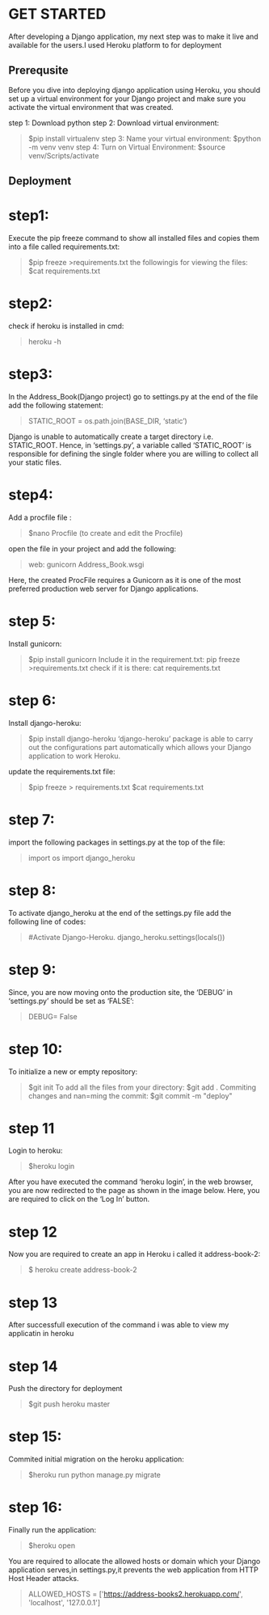 # GET STARTED #
After developing a Django application, my next step was to make it live and available for the users.I used Heroku platform to for deployment

## Prerequsite
Before you dive into deploying django application using Heroku, you should set up a virtual environment for your Django project and make sure you activate the virtual environment that was created.

step 1:
Download python
step 2:
Download virtual environment:
>$pip install virtualenv
step 3:
Name your virtual environment:
>$python -m venv venv
step 4:
Turn on Virtual Environment:
>$source venv/Scripts/activate

## Deployment
# step1:
Execute the pip freeze command to show all installed files and copies them into a file called requirements.txt:
>$pip freeze >requirements.txt
the followingis for viewing the files:
>$cat requirements.txt

# step2:
check if heroku is installed in cmd:
>heroku -h

# step3:
In the Address_Book(Django project) go to settings.py at the end of the file add the following statement:

>STATIC_ROOT = os.path.join(BASE_DIR, ‘static’)

Django is unable to automatically create a target directory i.e. STATIC_ROOT. Hence, in ‘settings.py’, a variable called ‘STATIC_ROOT’ is responsible for defining the single folder where you are willing to collect all your static files.

# step4:
Add a procfile file :
>$nano Procfile (to create and edit the Procfile)

open the file in your project and add the following:
>web: gunicorn Address_Book.wsgi

Here, the created ProcFile requires a Gunicorn as it is one of the most preferred production web server for Django applications.

# step 5:
Install gunicorn:
>$pip install gunicorn 
Include it in the requirement.txt:
>pip freeze >requirements.txt
check if it is there:
>cat requirements.txt

# step 6:
Install django-heroku:
>$pip install django-heroku
‘django-heroku’ package is able to carry out the configurations part automatically which allows your Django application to work Heroku.

update the requirements.txt file:
>$pip freeze > requirements.txt
>$cat requirements.txt

# step 7:
import the following packages in settings.py at the top of the file:
>import os
>import django_heroku

# step 8:
To activate django_heroku at the end of the settings.py file add the following line of codes:
>#Activate Django-Heroku.
>django_heroku.settings(locals())

# step 9:
Since, you are now moving onto the production site, the ‘DEBUG’ in ‘settings.py’ should be set as ‘FALSE’:
>DEBUG= False

# step 10:
To initialize a new or empty repository:
>$git init
To add all the files from your directory:
>$git add .
Commiting changes and nan=ming the commit:
>$git commit -m "deploy"

# step 11
Login to heroku:
>$heroku login

After you have executed the command ‘heroku login’, in the web browser, you are now redirected to the page as shown
in the image below. Here, you are required to click on the ‘Log In’ button.

# step 12
Now you are required to create an app in Heroku i called it address-book-2:
>$ heroku create address-book-2

# step 13
After successfull execution of the command i was able to view my applicatin in heroku

# step 14
Push the directory for deployment
>$git push heroku master

# step 15:
Commited initial migration on the heroku application:
>$heroku run python manage.py migrate

# step 16:
Finally run the application:
>$heroku open

You are required to allocate the allowed hosts or domain which your Django application serves,in settings.py,it prevents the web application from HTTP Host Header attacks.

>ALLOWED_HOSTS = ['https://address-books2.herokuapp.com/',
>'localhost',
>'127.0.0.1']








